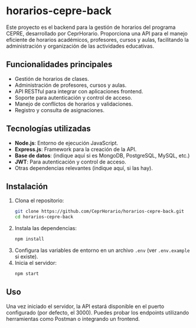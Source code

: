# horarios-cepre-back

Este proyecto es el backend para la gestión de horarios del programa CEPRE, desarrollado por CeprHorario. Proporciona una API para el manejo eficiente de horarios académicos, profesores, cursos y aulas, facilitando la administración y organización de las actividades educativas.

## Funcionalidades principales

- Gestión de horarios de clases.
- Administración de profesores, cursos y aulas.
- API RESTful para integrar con aplicaciones frontend.
- Soporte para autenticación y control de acceso.
- Manejo de conflictos de horarios y validaciones.
- Registro y consulta de asignaciones.

## Tecnologías utilizadas

- **Node.js**: Entorno de ejecución JavaScript.
- **Express.js**: Framework para la creación de la API.
- **Base de datos**: (indique aquí si es MongoDB, PostgreSQL, MySQL, etc.)
- **JWT**: Para autenticación y control de acceso.
- Otras dependencias relevantes (indique aquí, si las hay).

## Instalación

1. Clona el repositorio:
   ```bash
   git clone https://github.com/CeprHorario/horarios-cepre-back.git
   cd horarios-cepre-back
   ```
2. Instala las dependencias:
   ```bash
   npm install
   ```
3. Configura las variables de entorno en un archivo `.env` (ver `.env.example` si existe).
4. Inicia el servidor:
   ```bash
   npm start
   ```

## Uso

Una vez iniciado el servidor, la API estará disponible en el puerto configurado (por defecto, el 3000). Puedes probar los endpoints utilizando herramientas como Postman o integrando un frontend.


